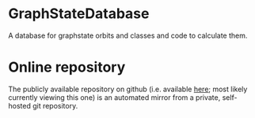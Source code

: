 # GraphStateDatabase

A database for graphstate orbits and classes and code to calculate them.

# Online repository
The publicly available repository on github (i.e. available [here](https://github.com/jarndejong/GraphStateDatabase); most likely currently viewing this one) is an automated mirror from a private, self-hosted git repository.